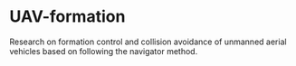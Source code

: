 # UAV-formation
Research on formation control and collision avoidance of unmanned aerial vehicles based on following the navigator method.
